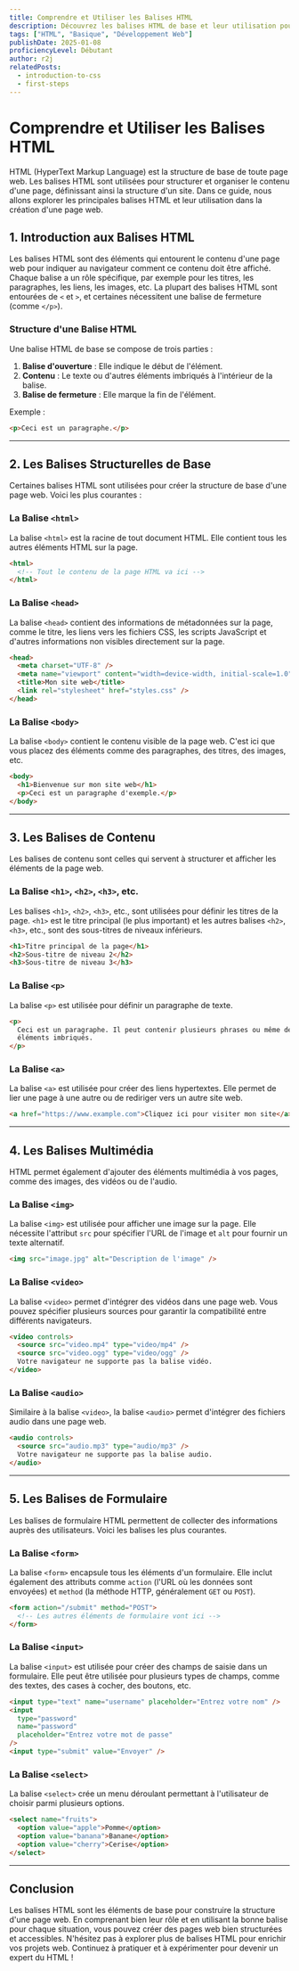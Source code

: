 ```yaml
---
title: Comprendre et Utiliser les Balises HTML
description: Découvrez les balises HTML de base et leur utilisation pour structurer le contenu d'une page web. Apprenez à créer des titres, des paragraphes, des liens, des images et des formulaires en HTML.
tags: ["HTML", "Basique", "Développement Web"]
publishDate: 2025-01-08
proficiencyLevel: Débutant
author: r2j
relatedPosts:
  - introduction-to-css
  - first-steps
---
```


# Comprendre et Utiliser les Balises HTML

HTML (HyperText Markup Language) est la structure de base de toute page web. Les balises HTML sont utilisées pour structurer et organiser le contenu d'une page, définissant ainsi la structure d'un site. Dans ce guide, nous allons explorer les principales balises HTML et leur utilisation dans la création d'une page web.

## 1. Introduction aux Balises HTML

Les balises HTML sont des éléments qui entourent le contenu d'une page web pour indiquer au navigateur comment ce contenu doit être affiché. Chaque balise a un rôle spécifique, par exemple pour les titres, les paragraphes, les liens, les images, etc. La plupart des balises HTML sont entourées de `<` et `>`, et certaines nécessitent une balise de fermeture (comme `</p>`).

### Structure d'une Balise HTML

Une balise HTML de base se compose de trois parties :

1. **Balise d'ouverture** : Elle indique le début de l'élément.
2. **Contenu** : Le texte ou d'autres éléments imbriqués à l'intérieur de la balise.
3. **Balise de fermeture** : Elle marque la fin de l'élément.

Exemple :

```html
<p>Ceci est un paragraphe.</p>
```

---

## 2. Les Balises Structurelles de Base

Certaines balises HTML sont utilisées pour créer la structure de base d'une page web. Voici les plus courantes :

### La Balise `<html>`

La balise `<html>` est la racine de tout document HTML. Elle contient tous les autres éléments HTML sur la page.

```html
<html>
  <!-- Tout le contenu de la page HTML va ici -->
</html>
```

### La Balise `<head>`

La balise `<head>` contient des informations de métadonnées sur la page, comme le titre, les liens vers les fichiers CSS, les scripts JavaScript et d'autres informations non visibles directement sur la page.

```html
<head>
  <meta charset="UTF-8" />
  <meta name="viewport" content="width=device-width, initial-scale=1.0" />
  <title>Mon site web</title>
  <link rel="stylesheet" href="styles.css" />
</head>
```

### La Balise `<body>`

La balise `<body>` contient le contenu visible de la page web. C'est ici que vous placez des éléments comme des paragraphes, des titres, des images, etc.

```html
<body>
  <h1>Bienvenue sur mon site web</h1>
  <p>Ceci est un paragraphe d'exemple.</p>
</body>
```

---

## 3. Les Balises de Contenu

Les balises de contenu sont celles qui servent à structurer et afficher les éléments de la page web.

### La Balise `<h1>`, `<h2>`, `<h3>`, etc.

Les balises `<h1>`, `<h2>`, `<h3>`, etc., sont utilisées pour définir les titres de la page. `<h1>` est le titre principal (le plus important) et les autres balises `<h2>`, `<h3>`, etc., sont des sous-titres de niveaux inférieurs.

```html
<h1>Titre principal de la page</h1>
<h2>Sous-titre de niveau 2</h2>
<h3>Sous-titre de niveau 3</h3>
```

### La Balise `<p>`

La balise `<p>` est utilisée pour définir un paragraphe de texte.

```html
<p>
  Ceci est un paragraphe. Il peut contenir plusieurs phrases ou même des
  éléments imbriqués.
</p>
```

### La Balise `<a>`

La balise `<a>` est utilisée pour créer des liens hypertextes. Elle permet de lier une page à une autre ou de rediriger vers un autre site web.

```html
<a href="https://www.example.com">Cliquez ici pour visiter mon site</a>
```

---

## 4. Les Balises Multimédia

HTML permet également d'ajouter des éléments multimédia à vos pages, comme des images, des vidéos ou de l'audio.

### La Balise `<img>`

La balise `<img>` est utilisée pour afficher une image sur la page. Elle nécessite l'attribut `src` pour spécifier l'URL de l'image et `alt` pour fournir un texte alternatif.

```html
<img src="image.jpg" alt="Description de l'image" />
```

### La Balise `<video>`

La balise `<video>` permet d'intégrer des vidéos dans une page web. Vous pouvez spécifier plusieurs sources pour garantir la compatibilité entre différents navigateurs.

```html
<video controls>
  <source src="video.mp4" type="video/mp4" />
  <source src="video.ogg" type="video/ogg" />
  Votre navigateur ne supporte pas la balise vidéo.
</video>
```

### La Balise `<audio>`

Similaire à la balise `<video>`, la balise `<audio>` permet d'intégrer des fichiers audio dans une page web.

```html
<audio controls>
  <source src="audio.mp3" type="audio/mp3" />
  Votre navigateur ne supporte pas la balise audio.
</audio>
```

---

## 5. Les Balises de Formulaire

Les balises de formulaire HTML permettent de collecter des informations auprès des utilisateurs. Voici les balises les plus courantes.

### La Balise `<form>`

La balise `<form>` encapsule tous les éléments d'un formulaire. Elle inclut également des attributs comme `action` (l'URL où les données sont envoyées) et `method` (la méthode HTTP, généralement `GET` ou `POST`).

```html
<form action="/submit" method="POST">
  <!-- Les autres éléments de formulaire vont ici -->
</form>
```

### La Balise `<input>`

La balise `<input>` est utilisée pour créer des champs de saisie dans un formulaire. Elle peut être utilisée pour plusieurs types de champs, comme des textes, des cases à cocher, des boutons, etc.

```html
<input type="text" name="username" placeholder="Entrez votre nom" />
<input
  type="password"
  name="password"
  placeholder="Entrez votre mot de passe"
/>
<input type="submit" value="Envoyer" />
```

### La Balise `<select>`

La balise `<select>` crée un menu déroulant permettant à l'utilisateur de choisir parmi plusieurs options.

```html
<select name="fruits">
  <option value="apple">Pomme</option>
  <option value="banana">Banane</option>
  <option value="cherry">Cerise</option>
</select>
```

---

## Conclusion

Les balises HTML sont les éléments de base pour construire la structure d'une page web. En comprenant bien leur rôle et en utilisant la bonne balise pour chaque situation, vous pouvez créer des pages web bien structurées et accessibles. N'hésitez pas à explorer plus de balises HTML pour enrichir vos projets web. Continuez à pratiquer et à expérimenter pour devenir un expert du HTML !
